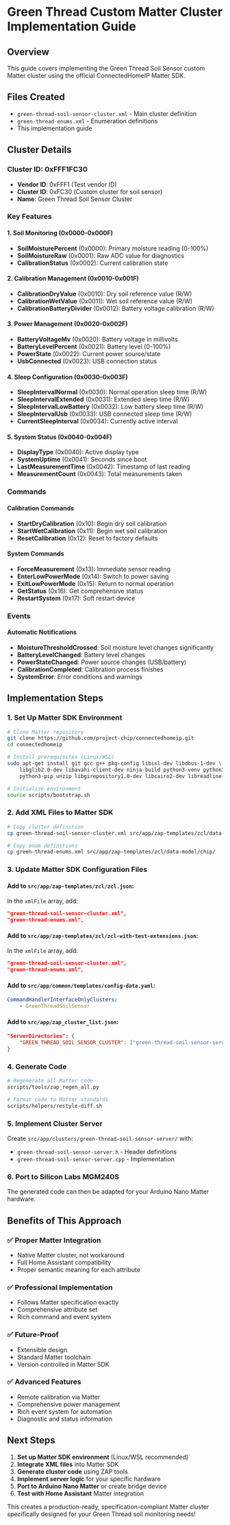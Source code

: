 # Green Thread Custom Matter Cluster Implementation Guide

## Overview
This guide covers implementing the Green Thread Soil Sensor custom Matter cluster using the official ConnectedHomeIP Matter SDK.

## Files Created
- `green-thread-soil-sensor-cluster.xml` - Main cluster definition
- `green-thread-enums.xml` - Enumeration definitions
- This implementation guide

## Cluster Details

### Cluster ID: 0xFFF1FC30
- **Vendor ID**: 0xFFF1 (Test vendor ID)
- **Cluster ID**: 0xFC30 (Custom cluster for soil sensor)
- **Name**: Green Thread Soil Sensor Cluster

### Key Features

#### 1. Soil Monitoring (0x0000-0x000F)
- **SoilMoisturePercent** (0x0000): Primary moisture reading (0-100%)
- **SoilMoistureRaw** (0x0001): Raw ADC value for diagnostics
- **CalibrationStatus** (0x0002): Current calibration state

#### 2. Calibration Management (0x0010-0x001F)
- **CalibrationDryValue** (0x0010): Dry soil reference value (R/W)
- **CalibrationWetValue** (0x0011): Wet soil reference value (R/W)
- **CalibrationBatteryDivider** (0x0012): Battery voltage calibration (R/W)

#### 3. Power Management (0x0020-0x002F)
- **BatteryVoltageMv** (0x0020): Battery voltage in millivolts
- **BatteryLevelPercent** (0x0021): Battery level (0-100%)
- **PowerState** (0x0022): Current power source/state
- **UsbConnected** (0x0023): USB connection status

#### 4. Sleep Configuration (0x0030-0x003F)
- **SleepIntervalNormal** (0x0030): Normal operation sleep time (R/W)
- **SleepIntervalExtended** (0x0031): Extended sleep time (R/W)
- **SleepIntervalLowBattery** (0x0032): Low battery sleep time (R/W)
- **SleepIntervalUsb** (0x0033): USB connected sleep time (R/W)
- **CurrentSleepInterval** (0x0034): Currently active interval

#### 5. System Status (0x0040-0x004F)
- **DisplayType** (0x0040): Active display type
- **SystemUptime** (0x0041): Seconds since boot
- **LastMeasurementTime** (0x0042): Timestamp of last reading
- **MeasurementCount** (0x0043): Total measurements taken

### Commands

#### Calibration Commands
- **StartDryCalibration** (0x10): Begin dry soil calibration
- **StartWetCalibration** (0x11): Begin wet soil calibration
- **ResetCalibration** (0x12): Reset to factory defaults

#### System Commands
- **ForceMeasurement** (0x13): Immediate sensor reading
- **EnterLowPowerMode** (0x14): Switch to power saving
- **ExitLowPowerMode** (0x15): Return to normal operation
- **GetStatus** (0x16): Get comprehensive status
- **RestartSystem** (0x17): Soft restart device

### Events

#### Automatic Notifications
- **MoistureThresholdCrossed**: Soil moisture level changes significantly
- **BatteryLevelChanged**: Battery level changes
- **PowerStateChanged**: Power source changes (USB/battery)
- **CalibrationCompleted**: Calibration process finishes
- **SystemError**: Error conditions and warnings

## Implementation Steps

### 1. Set Up Matter SDK Environment
```bash
# Clone Matter repository
git clone https://github.com/project-chip/connectedhomeip.git
cd connectedhomeip

# Install prerequisites (Linux/WSL)
sudo apt-get install git gcc g++ pkg-config libssl-dev libdbus-1-dev \
    libglib2.0-dev libavahi-client-dev ninja-build python3-venv python3-dev \
    python3-pip unzip libgirepository1.0-dev libcairo2-dev libreadline-dev

# Initialize environment
source scripts/bootstrap.sh
```

### 2. Add XML Files to Matter SDK
```bash
# Copy cluster definition
cp green-thread-soil-sensor-cluster.xml src/app/zap-templates/zcl/data-model/chip/

# Copy enum definitions  
cp green-thread-enums.xml src/app/zap-templates/zcl/data-model/chip/
```

### 3. Update Matter SDK Configuration Files

#### Add to `src/app/zap-templates/zcl/zcl.json`:
In the `xmlFile` array, add:
```json
"green-thread-soil-sensor-cluster.xml",
"green-thread-enums.xml",
```

#### Add to `src/app/zap-templates/zcl/zcl-with-test-extensions.json`:
In the `xmlFile` array, add:
```json
"green-thread-soil-sensor-cluster.xml",
"green-thread-enums.xml",
```

#### Add to `src/app/common/templates/config-data.yaml`:
```yaml
CommandHandlerInterfaceOnlyClusters:
    - GreenThreadSoilSensor
```

#### Add to `src/app/zap_cluster_list.json`:
```json
"ServerDirectories": {
    "GREEN_THREAD_SOIL_SENSOR_CLUSTER": ["green-thread-soil-sensor-server"],
}
```

### 4. Generate Code
```bash
# Regenerate all Matter code
scripts/tools/zap_regen_all.py

# Format code to Matter standards
scripts/helpers/restyle-diff.sh
```

### 5. Implement Cluster Server

Create `src/app/clusters/green-thread-soil-sensor-server/` with:
- `green-thread-soil-sensor-server.h` - Header definitions
- `green-thread-soil-sensor-server.cpp` - Implementation

### 6. Port to Silicon Labs MGM240S

The generated code can then be adapted for your Arduino Nano Matter hardware.

## Benefits of This Approach

### ✅ Proper Matter Integration
- Native Matter cluster, not workaround
- Full Home Assistant compatibility
- Proper semantic meaning for each attribute

### ✅ Professional Implementation
- Follows Matter specification exactly
- Comprehensive attribute set
- Rich command and event system

### ✅ Future-Proof
- Extensible design
- Standard Matter toolchain
- Version controlled in Matter SDK

### ✅ Advanced Features
- Remote calibration via Matter
- Comprehensive power management
- Rich event system for automation
- Diagnostic and status information

## Next Steps

1. **Set up Matter SDK environment** (Linux/WSL recommended)
2. **Integrate XML files** into Matter SDK
3. **Generate cluster code** using ZAP tools
4. **Implement server logic** for your specific hardware
5. **Port to Arduino Nano Matter** or create bridge device
6. **Test with Home Assistant** Matter integration

This creates a production-ready, specification-compliant Matter cluster specifically designed for your Green Thread soil monitoring needs!
